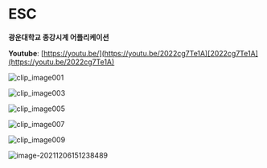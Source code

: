# ESC

**광운대학교 종강시계 어플리케이션**

**Youtube**: [https://youtu.be/](https://youtu.be/2022cg7Te1A)[2022cg7Te1A](https://youtu.be/2022cg7Te1A)  

![clip_image001](https://user-images.githubusercontent.com/70505378/144751159-803aab1d-d5bb-4cfc-9db3-afe461bccf6d.png)

 

![clip_image003](https://user-images.githubusercontent.com/70505378/144751163-f3882eee-6a1f-4a10-9b1a-4141b1efd508.png)

 

![clip_image005](https://user-images.githubusercontent.com/70505378/144751164-b5b6e5dd-d67d-4502-8d72-bf2bd93653dd.png)

 

![clip_image007](https://user-images.githubusercontent.com/70505378/144751166-99e89203-2206-4bcd-be4b-4c076cd5b3b6.png)

 

![clip_image009](https://user-images.githubusercontent.com/70505378/144751167-64b5a988-fadd-432a-bf7c-2efbe8c683b3.png)

 

![image-20211206151238489](https://user-images.githubusercontent.com/70505378/144796538-fb2f1c30-4d00-4e47-b7e6-349467eef340.png)